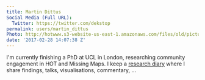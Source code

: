```yaml
---
title: Martin Dittus
Social Media (Full URL):
  Twitter: https://twitter.com/dekstop
permalink: users/martin_dittus
Photo: http://hotwww.s3-website-us-east-1.amazonaws.com/files/old/pictures/picture-374-1488815016.jpg
date: '2017-02-28 14:07:38 Z'
---
```

<p>I'm currently finishing a PhD at UCL in London, researching community engagement in HOT and Missing Maps. I keep a <a href="https://www.openstreetmap.org/user/dekstop/diary">research diary</a>&nbsp;where I share findings, talks, visualisations, commentary, ...</p>
